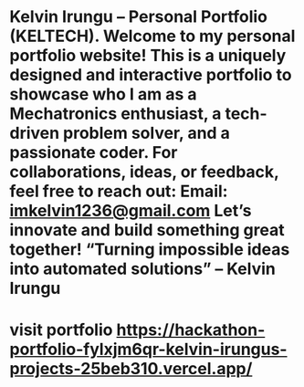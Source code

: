 # Kelvin Irungu – Personal Portfolio (KELTECH). Welcome to my personal portfolio website! This is a uniquely designed and interactive portfolio to showcase who I am as a Mechatronics enthusiast, a tech-driven problem solver, and a passionate coder. For collaborations, ideas, or feedback, feel free to reach out: Email: imkelvin1236@gmail.com Let’s innovate and build something great together! “Turning impossible ideas into automated solutions” – Kelvin Irungu
# visit portfolio https://hackathon-portfolio-fylxjm6qr-kelvin-irungus-projects-25beb310.vercel.app/ 
